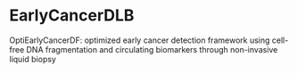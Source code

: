 # EarlyCancerDLB
OptiEarlyCancerDF: optimized early cancer detection framework using cell-free DNA fragmentation and circulating biomarkers through non-invasive liquid biopsy
